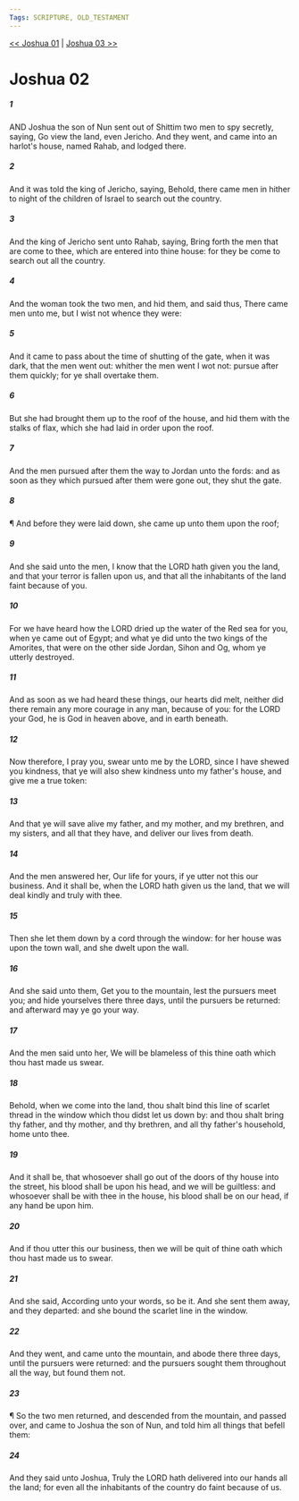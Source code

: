 ```yaml
---
Tags: SCRIPTURE, OLD_TESTAMENT
---
```


[<< Joshua 01](OLD_TESTAMENT/06_Joshua/Joshua_01.md) | [Joshua 03 >>](OLD_TESTAMENT/06_Joshua/Joshua_03.md)

# Joshua 02

##### 1

AND Joshua the son of Nun sent out of Shittim two men to spy secretly, saying, Go view the land, even Jericho. And they went, and came into an harlot's house, named Rahab, and lodged there.

##### 2

And it was told the king of Jericho, saying, Behold, there came men in hither to night of the children of Israel to search out the country.

##### 3

And the king of Jericho sent unto Rahab, saying, Bring forth the men that are come to thee, which are entered into thine house: for they be come to search out all the country.

##### 4

And the woman took the two men, and hid them, and said thus, There came men unto me, but I wist not whence they were:

##### 5

And it came to pass about the time of shutting of the gate, when it was dark, that the men went out: whither the men went I wot not: pursue after them quickly; for ye shall overtake them.

##### 6

But she had brought them up to the roof of the house, and hid them with the stalks of flax, which she had laid in order upon the roof.

##### 7

And the men pursued after them the way to Jordan unto the fords: and as soon as they which pursued after them were gone out, they shut the gate.

##### 8

¶ And before they were laid down, she came up unto them upon the roof;

##### 9

And she said unto the men, I know that the LORD hath given you the land, and that your terror is fallen upon us, and that all the inhabitants of the land faint because of you.

##### 10

For we have heard how the LORD dried up the water of the Red sea for you, when ye came out of Egypt; and what ye did unto the two kings of the Amorites, that were on the other side Jordan, Sihon and Og, whom ye utterly destroyed.

##### 11

And as soon as we had heard these things, our hearts did melt, neither did there remain any more courage in any man, because of you: for the LORD your God, he is God in heaven above, and in earth beneath.

##### 12

Now therefore, I pray you, swear unto me by the LORD, since I have shewed you kindness, that ye will also shew kindness unto my father's house, and give me a true token:

##### 13

And that ye will save alive my father, and my mother, and my brethren, and my sisters, and all that they have, and deliver our lives from death.

##### 14

And the men answered her, Our life for yours, if ye utter not this our business. And it shall be, when the LORD hath given us the land, that we will deal kindly and truly with thee.

##### 15

Then she let them down by a cord through the window: for her house was upon the town wall, and she dwelt upon the wall.

##### 16

And she said unto them, Get you to the mountain, lest the pursuers meet you; and hide yourselves there three days, until the pursuers be returned: and afterward may ye go your way.

##### 17

And the men said unto her, We will be blameless of this thine oath which thou hast made us swear.

##### 18

Behold, when we come into the land, thou shalt bind this line of scarlet thread in the window which thou didst let us down by: and thou shalt bring thy father, and thy mother, and thy brethren, and all thy father's household, home unto thee.

##### 19

And it shall be, that whosoever shall go out of the doors of thy house into the street, his blood shall be upon his head, and we will be guiltless: and whosoever shall be with thee in the house, his blood shall be on our head, if any hand be upon him.

##### 20

And if thou utter this our business, then we will be quit of thine oath which thou hast made us to swear.

##### 21

And she said, According unto your words, so be it. And she sent them away, and they departed: and she bound the scarlet line in the window.

##### 22

And they went, and came unto the mountain, and abode there three days, until the pursuers were returned: and the pursuers sought them throughout all the way, but found them not.

##### 23

¶ So the two men returned, and descended from the mountain, and passed over, and came to Joshua the son of Nun, and told him all things that befell them:

##### 24

And they said unto Joshua, Truly the LORD hath delivered into our hands all the land; for even all the inhabitants of the country do faint because of us.
